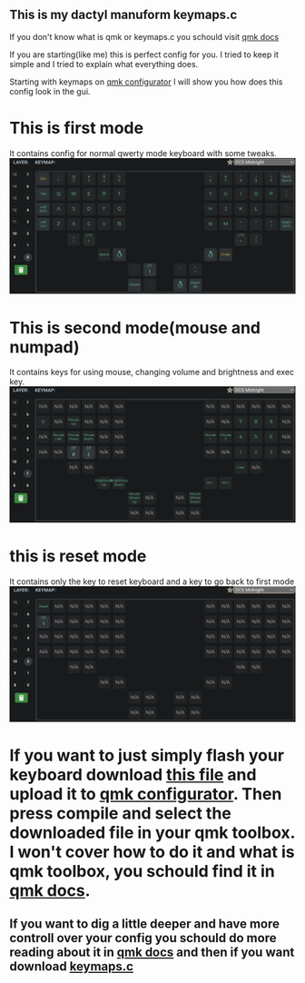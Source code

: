 ## This is my dactyl manuform keymaps.c

If you don't know what is qmk or keymaps.c you schould visit [qmk docs](https://docs.qmk.fm/#/)  

If you are starting(like me) this is perfect config for you. I tried to keep it simple and I tried to explain what everything does.


Starting with keymaps on [qmk configurator](https://config.qmk.fm/#/handwired/dactyl_manuform/5x6/LAYOUT_5x6) I will show you how does this config look in the gui.


# This is first mode
It contains config for normal qwerty mode keyboard with some tweaks.
![image of normal qwerty mode](img/qwerty.png)

# This is second mode(mouse and numpad)
It contains keys for using mouse, changing volume and brightness and exec key. 
![image of utility mode with mouse numpad and more](img/mouse.png)

# this is reset mode
It contains only the key to reset keyboard and a key to go back to first mode
![image of reset mode](img/reset.png)

# If you want to just simply flash your keyboard download [this file](https://github.com/Grandkahuna43325/dactyl_manuform_config/blob/main/keymaps.json) and upload it to [qmk configurator](https://config.qmk.fm/#/handwired/dactyl_manuform/5x6/LAYOUT_5x6). Then press compile and select the downloaded file in your qmk toolbox. I won't cover how to do it and what is qmk toolbox, you schould find it in [qmk docs](https://docs.qmk.fm/#/).


## If you want to dig a little deeper and have more controll over your config you schould do more reading about it in [qmk docs](https://docs.qmk.fm/#/) and then if you want download [keymaps.c](https://github.com/Grandkahuna43325/dactyl_manuform_config/blob/main/keymaps.c)


